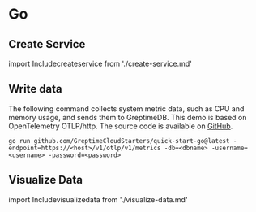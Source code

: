 # Go

## Create Service
import Includecreateservice from './create-service.md' 

<Includecreateservice/>

## Write data

The following command collects system metric data, such as CPU and memory usage, and sends them to GreptimeDB. This demo is based on OpenTelemetry OTLP/http. The source code is available on [GitHub](https://github.com/GreptimeCloudStarters/quick-start-go).

```shell
go run github.com/GreptimeCloudStarters/quick-start-go@latest -endpoint=https://<host>/v1/otlp/v1/metrics -db=<dbname> -username=<username> -password=<password>
```

## Visualize Data
import Includevisualizedata from './visualize-data.md' 

<Includevisualizedata/>
